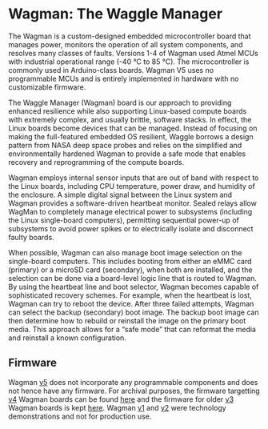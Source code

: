 <!--
waggle_topic=wagman/introduction, Wagman: The Waggle Manager
-->

# Wagman: The Waggle Manager

The Wagman is a custom-designed embedded microcontroller board that manages power, monitors the operation of all system components, and
resolves many classes of faults. Versions 1-4 of Wagman used Atmel MCUs with industrial operational range (-40 °C to 85 °C). The microcontroller is commonly used in Arduino-class boards. Wagman V5 uses no programmable MCUs and is entirely implemented in hardware with no customizable firmware.

The Waggle Manager (Wagman) board is our approach to providing enhanced resilience while also supporting Linux-based compute boards with extremely complex, and usually brittle, software stacks. In effect, the Linux boards become devices that can be managed.  Instead of focusing on making the full-featured embedded OS resilient, Waggle borrows a design pattern from NASA deep space probes and relies on the simplified and environmentally hardened Wagman to provide a safe mode that enables recovery and reprogramming of the compute boards.

Wagman employs internal sensor inputs that are out of band with respect to the Linux boards, including CPU temperature, power draw, and humidity of the enclosure. A simple digital signal between the Linux system and Wagman provides a software-driven heartbeat monitor. Sealed relays allow WagMan to completely manage electrical power to subsystems (including the Linux single-board computers), permitting sequential
power-up of subsystems to avoid power spikes or to electrically isolate and disconnect faulty boards.

When possible, Wagman can also manage boot image selection on the single-board computers. This includes booting from either an eMMC card (primary) or a microSD card (secondary), when both  are installed, and the selection can be done via a board-level logic line that is routed to Wagman.  By using the heartbeat line and boot selector, Wagman becomes capable of sophisticated recovery schemes. For example, when the heartbeat is lost, Wagman can try to reboot the device.  After three failed attempts, Wagman can select the backup (secondary) boot image. The backup boot image can then determine how to rebuild or reinstall the image on the primary boot media. This approach allows for a “safe mode” that can reformat the media and reinstall a known configuration.

## Firmware

Wagman [v5](https://github.com/waggle-sensor/wagman/tree/master/boards/v5) does not incorporate any programmable components and does not hence have any firmware. For archival purposes, the firmware targetting [v4](https://github.com/waggle-sensor/wagman/tree/master/boards/v4/firmware) Wagman boards can be found [here](https://github.com/waggle-sensor/wagman/tree/master/boards/v4) and the firmware for older [v3](https://github.com/waggle-sensor/wagman/tree/master/boards/v3/firmware) Wagman boards is kept [here](https://github.com/waggle-sensor/wagman/tree/master/boards/v3). Wagman [v1](https://github.com/waggle-sensor/wagman/tree/master/boards/v1) and [v2](https://github.com/waggle-sensor/wagman/tree/master/boards/v2) were technology demonstrations and not for production use. 
